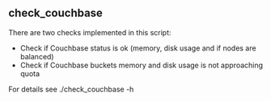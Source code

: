 ## check_couchbase

There are two checks implemented in this script: 
* Check if Couchbase status is ok (memory, disk usage and if nodes are balanced)
* Check if Couchbase buckets memory and disk usage is not approaching quota

For details see ./check_couchbase -h 

